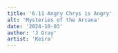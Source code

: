 ```yaml
---
title: '6.11 Angry Chrys is Angry'
alt: 'Mysteries of the Arcana'
date: '2024-10-03'
author: 'J Gray'
artist: 'Keira'
---
```

